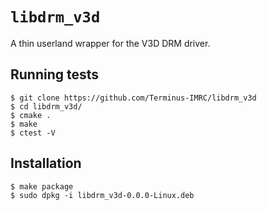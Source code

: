 # `libdrm_v3d`

A thin userland wrapper for the V3D DRM driver.


## Running tests

```console
$ git clone https://github.com/Terminus-IMRC/libdrm_v3d
$ cd libdrm_v3d/
$ cmake .
$ make
$ ctest -V
```


## Installation

```console
$ make package
$ sudo dpkg -i libdrm_v3d-0.0.0-Linux.deb
```
